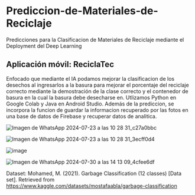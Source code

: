 # Prediccion-de-Materiales-de-Reciclaje
Predicciones para la Clasificacion de Materiales de Reciclaje mediante el Deployment del Deep Learning 

## Aplicación móvil: ReciclaTec

Enfocado que mediante el IA podamos mejorar la clasificacion de los desechos al ingresarlos a la basura para mejorar el porcentaje del reciclaje correcto mediante la demostración de la clase correcto y el contenedor de basura en la cual la basura debe desecharse en. Utlizamos Python en Google Colab y Java en Android Studio. Además de la prediccion, se incorpora la funcion de guardar la informacion recuperado por las fotos en una base de datos de Firebase y recuperar datos de analitica.

![Imagen de WhatsApp 2024-07-23 a las 10 28 31_c27a0bbc](https://github.com/user-attachments/assets/bba79f64-d683-47e7-bb8d-e9919ef0a07b)

![Imagen de WhatsApp 2024-07-23 a las 10 28 31_3ecff0d4](https://github.com/user-attachments/assets/980102eb-e869-4413-9691-2496e96e5301)

![image](https://github.com/user-attachments/assets/cb8b17be-8b5b-4429-bb9d-e2ee1ad9131b)

![Imagen de WhatsApp 2024-07-30 a las 14 13 09_4cfee6df](https://github.com/user-attachments/assets/13dfcdfd-550e-4277-82f9-99944f77d395)


Dataset: Mohamed, M. (2021). Garbage Classification (12 classes) [Data set]. Retrieved from https://www.kaggle.com/datasets/mostafaabla/garbage-classification
